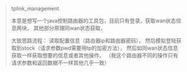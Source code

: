 > tplink_management
>
> 本意是想写一个java控制路由器的工具包，目前只有登录，获取wan状态信息两块， 其他部分原理同wan状态获取， 
>
> 大致思路流程： 读取配置信息（路由器ip和路由器密码）， 然后模拟登陆获取到stock（请求参数pwd需要用tp的加密方法）， 然后如同wan状态信息获取一样获取想要的信息或者其他操作， （我这个路由器不同的操作只有请求参数和返回数据不一样其他几乎一致）